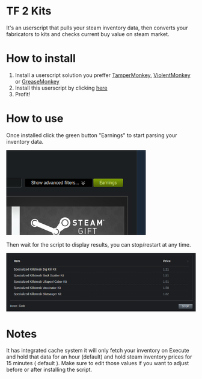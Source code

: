 # TF 2 Kits
It's an userscript that pulls your steam inventory data, then converts your fabricators to kits and checks current buy value on steam market.
# How to install
1. Install a userscript solution you preffer [TamperMonkey](https://www.tampermonkey.net/), [ViolentMonkey](https://violentmonkey.github.io/) or [GreaseMonkey](https://www.greasespot.net/)
2. Install this userscript by clicking [here](https://github.com/Zenger/tf2-kit-prices/raw/main/tf2kits.user.js)
3. Profit!

# How to use 
Once installed click the green button "Earnings" to start parsing your inventory data.

![Earnings Button](https://github.com/Zenger/tf2-kit-prices/raw/main/screenshot-earnings-button.png)

Then wait for the script to display results, you can stop/restart at any time.

![Earnings Button](https://github.com/Zenger/tf2-kit-prices/raw/main/screenshot-results.png)

# Notes
It has integrated cache system it will only fetch your inventory on Execute and hold that data for an hour (default) and hold steam inventory prices for 15 minutes ( default ).
Make sure to edit those values if you want to adjust before or after installing the script.
